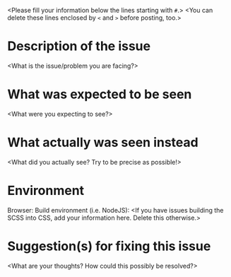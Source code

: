 <Please fill your information below the lines starting with `#`.>
<You can delete these lines enclosed by `<` and `>` before posting, too.>

# Description of the issue
<What is the issue/problem you are facing?>

# What was expected to be seen
<What were you expecting to see?>

# What actually was seen instead
<What did you actually see? Try to be precise as possible!>

# Environment
Browser: <Version of your browser.>
Build environment (i.e. NodeJS): <If you have issues building the SCSS into CSS, add your information here. Delete this otherwise.>

# Suggestion(s) for fixing this issue
<What are your thoughts? How could this possibly be resolved?>
